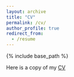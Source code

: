 ```yaml
---
layout: archive
title: "CV"
permalink: /cv/
author_profile: true
redirect_from:
  - /resume
---
```


{% include base_path %}

Here is a copy of my [CV](https://mathrulestheworld.github.io/files/cv.pdf)
